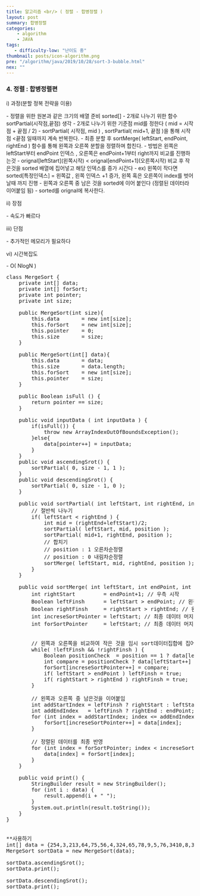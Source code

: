 ```yaml
---
title: 알고리즘 <br/> ( 정렬 - 합병정렬 )
layout: post
summary: 합병정렬
categories: 
    - algorithm
    - JAVA
tags: 
   - difficulty-low: "난이도 중"
thumbnail: posts/icon-algorithm.png
pre: "/algorithm/java/2019/10/28/sort-3-bubble.html"
nex: ""
---
```

### 4. 정렬 : 합병정렬편

<p class="bold-text"> i) 과정(분할 정복 전략을 이용) </p>
 - 정렬을 위한 원본과 같은 크기의 배열 준비 sorted[]
 - 2개로 나누기 위한 함수 sortPartial(시작점,끝점) 생각 
 - 2개로 나누기 위한 기준점 mid를 정한다 ( mid = 시작점 + 끝점 / 2)
 - sortPartial( 시작점, mid ) , sortPartial( mid+1, 끝점 )을 통해  시작점 <끝점 일때까지 계속 반복한다.
 - 최종 분할 후 sortMerge( leftStart, endPoint, rightEnd ) 함수를 통해 왼쪽과 오른쪽 분할을 정렬하며 합친다.
 - 방법은 왼쪽은 leftStart부터 endPoint 인덱스 , 오른쪽은 endPoint+1부터 right까지 비교를 진행하는것 
 - orignal[leftStart](왼쪽시작) < orignal[endPoint+1](오른쪽시작) 비교 후 작은것을 sorted 배열에 집어넣고 해당 인덱스를 증가 시간다
 - ex) 왼쪽이 작다면 sorted[특정인덱스] = 왼쪽값 , 왼쪽 인덱스 +1 증가, 왼쪽 혹은 오른쪽이 index를 벗어날때 까지 진행
 - 왼쪽과 오른쪽 중 남은 것을 sorted에 이어 붙인다 (정렬된 데이터라 이어붙임 됨)
 - sorted를 orignal에 복사한다.
 
<p class="bold-text"> ii) 장점 </p>
 - 속도가 빠르다
   
<p class="bold-text"> iii) 단점 </p>
 - 추가적인 메모리가 필요하다

<p class="bold-text"> vi) 시간복잡도</p>
 - O( NlogN )

<pre>
class MergeSort {
    private int[] data;
    private int[] forSort;
    private int pointer;
    private int size;
    
    public MergeSort(int size){
        this.data       = new int[size];
        this.forSort    = new int[size];
        this.pointer    = 0;
        this.size       = size;
    }
    
    public MergeSort(int[] data){
        this.data       = data;
        this.size       = data.length;
        this.forSort    = new int[size];
        this.pointer    = size;
    }
    
    public Boolean isFull () {
        return pointer == size;
    }
    
    public void inputData ( int inputData ) {
        if(isFull()) {
            throw new ArrayIndexOutOfBoundsException();
        }else{
            data[pointer++] = inputData;
        }
    }
    public void ascendingSrot() {
        sortPartial( 0, size - 1, 1 );
    }
    public void descendingSrot() {
        sortPartial( 0, size - 1, 0 );
    }
    
    public void sortPartial( int leftStart, int rightEnd, int position ) {
        // 절반씩 나누기
        if( leftStart &lt; rightEnd ) {
            int mid = (rightEnd+leftStart)/2;
            sortPartial( leftStart, mid, position );
            sortPartial( mid+1, rightEnd, position );
            // 합치기
            // position : 1 오른차순정렬 
            // position : 0 내림차순정렬
            sortMerge( leftStart, mid, rightEnd, position );
        }
    }
    
    public void sortMerge( int leftStart, int endPoint, int rightEnd, int position ) {
        int rightStart         = endPoint+1; // 우측 시작
        Boolean leftFinsh      = leftStart > endPoint; // 왼쪽이 끝났는지 우측이 끝났는지 확인하기 위한 변수 
        Boolean rightFinsh     = rightStart > rightEnd; // 왼쪽이 끝났는지 우측이 끝났는지 확인하기 위한 변수
        int increseSortPointer = leftStart; // 최종 데이터 머지를 위해 필요한 변수 
        int forSortPointer     = leftStart; // 최종 데이터 머지를 위해 필요한 변수 
        
        
        // 왼쪽과 오른쪽을 비교하여 작은 것을 임시 sort데이터집합에 집어넣음
        while( !leftFinsh && !rightFinsh ) {
            Boolean positionCheck  = position == 1 ? data[leftStart] &lt; data[rightStart] : data[leftStart] > data[rightStart];
            int compare = positionCheck ? data[leftStart++] : data[rightStart++];
            forSort[increseSortPointer++] = compare;
            if( leftStart > endPoint ) leftFinsh = true;
            if( rightStart > rightEnd ) rightFinsh = true;
        }
        
        // 왼쪽과 오른쪽 중 남은것을 이어붙임
        int addStartIndex = leftFinsh ? rightStart : leftStart;
        int addEndIndex   = leftFinsh ? rightEnd : endPoint;
        for (int index = addStartIndex; index &lt;= addEndIndex; index++) {
            forSort[increseSortPointer++] = data[index];
        }
        
        // 정렬된 데이터를 최종 반영
        for (int index = forSortPointer; index &lt; increseSortPointer; index++) {
            data[index] = forSort[index];
        }
    }
    
    public void print() {
        StringBuilder result = new StringBuilder();
        for (int i : data) {
            result.append(i + " ");
        }
        System.out.println(result.toString());
    }
}


**사용하기
int[] data = {254,3,213,64,75,56,4,324,65,78,9,5,76,3410,8,342,76};
MergeSort sortData = new MergeSort(data);

sortData.ascendingSrot();
sortData.print();

sortData.descendingSrot();
sortData.print();
</pre>

